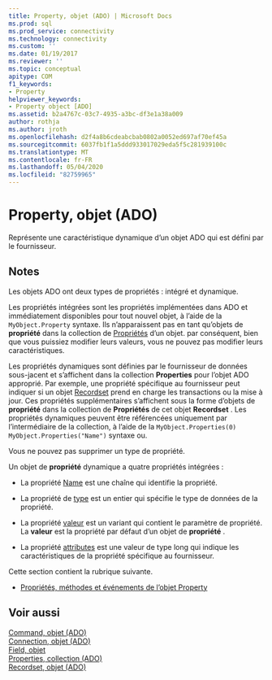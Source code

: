 ```yaml
---
title: Property, objet (ADO) | Microsoft Docs
ms.prod: sql
ms.prod_service: connectivity
ms.technology: connectivity
ms.custom: ''
ms.date: 01/19/2017
ms.reviewer: ''
ms.topic: conceptual
apitype: COM
f1_keywords:
- Property
helpviewer_keywords:
- Property object [ADO]
ms.assetid: b2a4767c-03c7-4935-a3bc-df3e1a38a009
author: rothja
ms.author: jroth
ms.openlocfilehash: d2f4a8b6cdeabcbab0802a0052ed697af70ef45a
ms.sourcegitcommit: 6037fb1f1a5ddd933017029eda5f5c281939100c
ms.translationtype: MT
ms.contentlocale: fr-FR
ms.lasthandoff: 05/04/2020
ms.locfileid: "82759965"
---
```

# <a name="property-object-ado"></a>Property, objet (ADO)
Représente une caractéristique dynamique d’un objet ADO qui est défini par le fournisseur.  
  
## <a name="remarks"></a>Notes  
 Les objets ADO ont deux types de propriétés : intégré et dynamique.  
  
 Les propriétés intégrées sont les propriétés implémentées dans ADO et immédiatement disponibles pour tout nouvel objet, à l’aide de la `MyObject.Property` syntaxe. Ils n’apparaissent pas en tant qu’objets de **propriété** dans la collection de [Propriétés](../../../ado/reference/ado-api/properties-collection-ado.md) d’un objet. par conséquent, bien que vous puissiez modifier leurs valeurs, vous ne pouvez pas modifier leurs caractéristiques.  
  
 Les propriétés dynamiques sont définies par le fournisseur de données sous-jacent et s’affichent dans la collection **Properties** pour l’objet ADO approprié. Par exemple, une propriété spécifique au fournisseur peut indiquer si un objet [Recordset](../../../ado/reference/ado-api/recordset-object-ado.md) prend en charge les transactions ou la mise à jour. Ces propriétés supplémentaires s’affichent sous la forme d’objets de **propriété** dans la collection de **Propriétés** de cet objet **Recordset** . Les propriétés dynamiques peuvent être référencées uniquement par l’intermédiaire de la collection, à l’aide de la `MyObject.Properties(0)` `MyObject.Properties("Name")` syntaxe ou.  
  
 Vous ne pouvez pas supprimer un type de propriété.  
  
 Un objet de **propriété** dynamique a quatre propriétés intégrées :  
  
-   La propriété [Name](../../../ado/reference/ado-api/name-property-ado.md) est une chaîne qui identifie la propriété.  
  
-   La propriété de [type](../../../ado/reference/ado-api/type-property-ado.md) est un entier qui spécifie le type de données de la propriété.  
  
-   La propriété [valeur](../../../ado/reference/ado-api/value-property-ado.md) est un variant qui contient le paramètre de propriété. La **valeur** est la propriété par défaut d’un objet de **propriété** .  
  
-   La propriété [attributes](../../../ado/reference/ado-api/attributes-property-ado.md) est une valeur de type long qui indique les caractéristiques de la propriété spécifique au fournisseur.  
  
 Cette section contient la rubrique suivante.  
  
-   [Propriétés, méthodes et événements de l’objet Property](../../../ado/reference/ado-api/property-object-properties-methods-and-events.md)  
  
## <a name="see-also"></a>Voir aussi  
 [Command, objet (ADO)](../../../ado/reference/ado-api/command-object-ado.md)   
 [Connection, objet (ADO)](../../../ado/reference/ado-api/connection-object-ado.md)   
 [Field, objet](../../../ado/reference/ado-api/field-object.md)   
 [Properties, collection (ADO)](../../../ado/reference/ado-api/properties-collection-ado.md)   
 [Recordset, objet (ADO)](../../../ado/reference/ado-api/recordset-object-ado.md)
